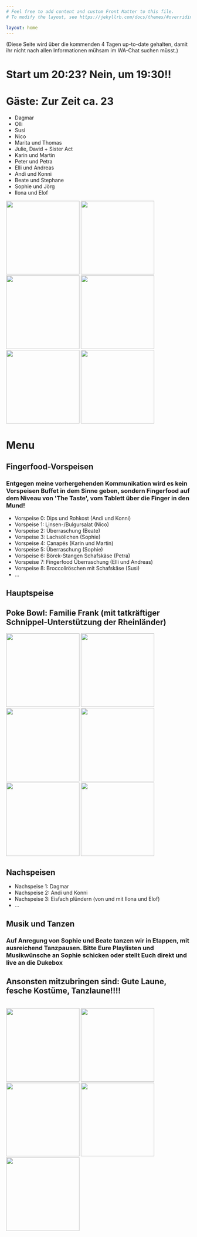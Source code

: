```yaml
---
# Feel free to add content and custom Front Matter to this file.
# To modify the layout, see https://jekyllrb.com/docs/themes/#overriding-theme-defaults

layout: home
---
```



<head>
<style>
table {
  font-family: arial, sans-serif;
  border-collapse: collapse;
  width: 80%;
}

td, th {
  border: 1px solid #dddddd;
  text-align: left;
  padding: 8px;
}

tr:nth-child(even) {
  background-color: #dddddd;
}
</style>
</head>


(Diese Seite wird über die kommenden 4 Tagen up-to-date gehalten, damit ihr nicht nach allen Informationen mühsam im WA-Chat suchen müsst.)

<h1> Start um 20:23? Nein, um 19:30!! </h1> 
<h1> Gäste: Zur Zeit ca. 23 </h1> 

<ul> 
<li>Dagmar</li>
<li>Olli</li>
<li>Susi</li>
<li>Nico</li>
<li>Marita und Thomas</li>
<li>Julie, David + Sister Act</li>
<li>Karin und Martin</li>
<li>Peter und Petra</li>
<li>Elli und Andreas</li>
<li>Andi und Konni</li>
<li>Beate und Stephane</li>
<li>Sophie und Jörg</li>
<li>Ilona und Elof</li>
</ul>
<a><img src="./Bild3.jpg" height = "200"></a>
<a><img src="./Bild19.jpg" height = "200"></a>
<a><img src="./Bild21.jpg" height = "200"></a>
<a><img src="./Bild12.jpg" height = "200"></a>
<a><img src="./bild24.jpg" height = "200"></a>
<a><img src="./Bild16.jpg" height = "200"></a>
<h1> Menu </h1> 
<h2> Fingerfood-Vorspeisen </h2> 
<h3> Entgegen meine vorhergehenden Kommunikation wird es kein Vorspeisen Buffet in dem Sinne geben, sondern Fingerfood auf dem Niveau von 'The Taste', vom Tablett über die Finger in den Mund!</h3> 
<ul> 
<li>Vorspeise 0: Dips und Rohkost (Andi und Konni)</li>
<li>Vorspeise 1: Linsen-/Bulgursalat (Nico)</li>
<li>Vorspeise 2: Überraschung (Beate) </li>
<li>Vorspeise 3: Lachsöllchen (Sophie) </li>
<li>Vorspeise 4: Canapés (Karin und Martin) </li>
<li>Vorspeise 5: Überraschung (Sophie) </li>
<li>Vorspeise 6: Börek-Stangen Schafskäse (Petra) </li>
<li>Vorspeise 7: Fingerfood Überraschung (Elli und Andreas) </li>
<li>Vorspeise 8: Broccoliröschen mit Schafskäse (Susi) </li>

<li>... </li>
</ul>

<h2> Hauptspeise </h2> 
<h2> Poke Bowl: Familie Frank (mit tatkräftiger Schnippel-Unterstützung der Rheinländer)</h2> 
<a><img src="./Bild4.jpg" height = "200"></a>
<a><img src="./Bild5.jpg" height = "200"></a>
<a><img src="./Bild6.jpg" height = "200"></a>
<a><img src="./Bild7.jpg" height = "200"></a>
<a><img src="./Bild8.jpg" height = "200"></a>
<a><img src="./Bild9.jpg" height = "200"></a>

<h2> Nachspeisen </h2> 
<ul> 
<li>Nachspeise 1: Dagmar </li>
<li>Nachspeise 2: Andi und Konni </li>
<li>Nachspeise 3: Eisfach plündern (von und mit Ilona und Elof) </li>
<li>... </li>
</ul>

<h2> Musik und Tanzen </h2> 
<h3> Auf Anregung von Sophie und Beate tanzen wir in Etappen, mit ausreichend Tanzpausen. Bitte Eure Playlisten und Musikwünsche an Sophie schicken oder stellt Euch direkt  und live an die Dukebox </h3> 


<h2> 
Ansonsten mitzubringen sind: Gute Laune, fesche Kostüme, Tanzlaune!!!!</h2> 
<br>
<a><img src="./Bild30.jpeg" height = "200"></a>
<a><img src="./Bild31.jpeg" height = "200"></a>
<a><img src="./Bild32.jpeg" height = "200"></a>
<a><img src="./Bild33.jpeg" height = "200"></a>
<a><img src="./Bild34.jpeg" height = "200"></a>
